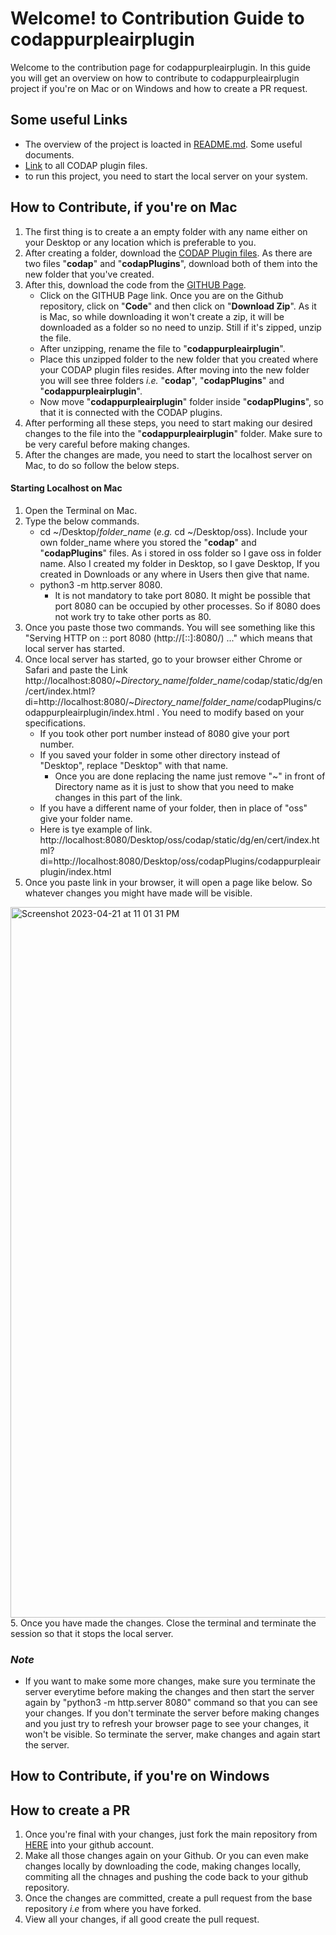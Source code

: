 # Welcome! to Contribution Guide to codappurpleairplugin <!-- omit in toc -->

Welcome to the contribution page for codappurpleairplugin. In this guide you will get an overview on how to contribute to 
codappurpleairplugin project if you're on Mac or on Windows and how to create a PR request. 

## Some useful Links <!-- omit in toc -->

- The overview of the project is loacted in [README.md](https://github.com/Shubhangi0308/codappurpleairplugin#readme). Some useful documents.
- [Link](https://drive.google.com/drive/u/0/folders/1gMZHDTfpOw7a9Ug0HqsD2LNzi8lKEDoD) to all CODAP plugin files.
- to run this project, you need to start the local server on your system. 

## How to Contribute, if you're on Mac <!-- omit in toc -->

1. The first thing is to create a an empty folder with any name either on your Desktop or any location which is preferable to you. 
2. After creating a folder, download the [CODAP Plugin files](https://drive.google.com/drive/u/0/folders/1gMZHDTfpOw7a9Ug0HqsD2LNzi8lKEDoD). As there are two files "**codap**" and "**codapPlugins**", download both of them into the new folder that you've created. 
3. After this, download the code from the [GITHUB Page](https://github.com/vverma9/codappurpleairplugin). 
   * Click on the GITHUB Page link. Once you are on the Github repository, click on "**Code**" and then click on "**Download Zip**". As it is Mac, so while downloading it won't create a zip, it will be downloaded as a folder so no need to unzip. Still if it's zipped, unzip the file.
   * After unzipping, rename the file to "**codappurpleairplugin**". 
   * Place this unzipped folder to the new folder that you created where your CODAP plugin files resides. After moving into the new folder you will see three folders *i.e.* "**codap**", "**codapPlugins**" and "**codappurpleairplugin**". 
   * Now move "**codappurpleairplugin**" folder inside "**codapPlugins**", so that it is connected with the CODAP plugins. 
 4. After performing all these steps, you need to start making our desired changes to the file into the "**codappurpleairplugin**" folder. Make sure to be very careful before making changes. 
 5. After the changes are made, you need to start the localhost server on Mac, to do so follow the below steps. 

#### Starting Localhost on Mac

1. Open the Terminal on Mac.
2. Type the below commands. 
   - cd ~/Desktop/*folder_name* (*e.g.* cd ~/Desktop/oss). Include your own folder_name where you stored the "**codap**" and "**codapPlugins**" files. As i stored in oss folder so I gave oss in folder name. Also I created my folder in Desktop, so I gave Desktop, If you created in Downloads or any where in Users then give that name. 
   - python3 -m http.server 8080.
     -  It is not mandatory to take port 8080. It might be possible that port 8080 can be occupied by other processes. So if 8080 does not work try to take other ports as 80.
3. Once you paste those two commands. You will see something like this "Serving HTTP on :: port 8080 (http://[::]:8080/) ..." which means that local server has started. 
4. Once local server has started, go to your browser either Chrome or Safari and paste the Link http://localhost:8080/~*Directory_name*/*folder_name*/codap/static/dg/en/cert/index.html?di=http://localhost:8080/~*Directory_name*/*folder_name*/codapPlugins/codappurpleairplugin/index.html . You need to modify based on your specifications. 
   -  If you took other port number instead of 8080 give your port number.
   -  If you saved your folder in some other directory instead of "Desktop", replace "Desktop" with that name. 
      -  Once you are done replacing the name just remove "~" in front of Directory name as it is just to show that you need to make changes in this part of the link. 
   -  If you have a different name of your folder, then in place of "oss" give your folder name. 
   -  Here is tye example of link. http://localhost:8080/Desktop/oss/codap/static/dg/en/cert/index.html?di=http://localhost:8080/Desktop/oss/codapPlugins/codappurpleairplugin/index.html
4. Once you paste link in your browser, it will open a page like below. So whatever changes you might have made will be visible. 
<img width="1137" alt="Screenshot 2023-04-21 at 11 01 31 PM" src="https://user-images.githubusercontent.com/123619700/233765826-8372cedd-20bc-44f8-85ad-989ac0bf7b92.png">
5. Once you have made the changes. Close the terminal and terminate the session so that it stops the local server. 

### *Note* 
   - If you want to make some more changes, make sure you terminate the server everytime before making the changes and then start the server again by "python3 -m http.server 8080" command so that you can see your changes. If you don't terminate the server before making changes and you just try to refresh your browser page to see your changes, it won't be visible. So terminate the server, make changes and again start the server. 


## How to Contribute, if you're on Windows <!-- omit in toc -->


## How to create a PR <!-- omit in toc -->

1. Once you're final with your changes, just fork the main repository from [HERE](https://github.com/vverma9/codappurpleairplugin) into your github account. 
2. Make all those changes again on your Github. Or you can even make changes locally by downloading the code, making changes locally, commiting all the chnages and pushing the code back to your github repository. 
3. Once the changes are committed, create a pull request from the base repository *i.e* from where you have forked.
4. View all your changes, if all good create the pull request. 



